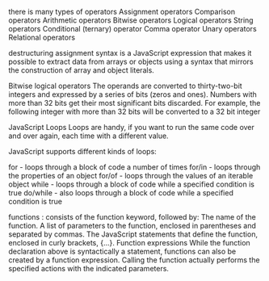 there is many types of operators 
Assignment operators
Comparison operators
Arithmetic operators
Bitwise operators
Logical operators
String operators
Conditional (ternary) operator
Comma operator
Unary operators
Relational operators

 destructuring assignment syntax is a JavaScript expression that makes it possible to extract data from arrays or objects using a syntax that mirrors the construction of array and object literals.

 Bitwise logical operators
 The operands are converted to thirty-two-bit integers and expressed by a series of bits (zeros and ones). Numbers with more than 32 bits get their most significant bits discarded. For example, the following integer with more than 32 bits will be converted to a 32 bit integer

 JavaScript Loops
Loops are handy, if you want to run the same code over and over again, each time with a different value.

JavaScript supports different kinds of loops:

for - loops through a block of code a number of times
for/in - loops through the properties of an object
for/of - loops through the values of an iterable object
while - loops through a block of code while a specified condition is true
do/while - also loops through a block of code while a specified condition is true


functions :
consists of the function keyword, followed by:
The name of the function.
A list of parameters to the function, enclosed in parentheses and separated by commas.
The JavaScript statements that define the function, enclosed in curly brackets, {...}.
Function expressions
While the function declaration above is syntactically a statement, functions can also be created by a function expression.
Calling the function actually performs the specified actions with the indicated parameters. 

